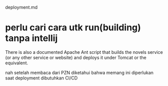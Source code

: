 deployment.md

# perlu cari cara utk run(building) tanpa intellij
There is also a documented Apache Ant script that builds the novels service (or any other service or website) and deploys it under Tomcat or the equivalent.

nah setelah membaca dari PZN diketahui bahwa memang ini diperlukan saat deployment
dibutuhkan CI/CD


